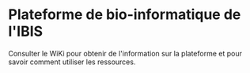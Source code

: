 # Plateforme de bio-informatique de l'IBIS

Consulter le WiKi pour obtenir de l'information sur la plateforme et pour savoir comment utiliser les ressources.

